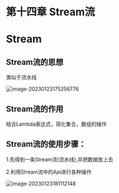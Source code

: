 # 第十四章 Stream流
# Stream

## Stream流的思想

类似于流水线

![image-20230123175256776](E:\md图片\image-20230123175256776.png)

## Stream流的作用

结合Lambda表达式，简化集合，数组的操作

## Stream流的使用步骤：

1.先得到一条Stream流(流水线),并把数据放上去

2.利用Stream流中的Api进行各种操作

![image-20230123181112148](E:\md图片\image-20230123181112148.png)
